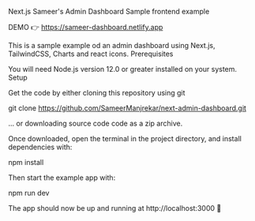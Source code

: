 Next.js Sameer's Admin Dashboard Sample frontend example

DEMO 👉 https://sameer-dashboard.netlify.app

This is a sample example od an admin dashboard using Next.js, TailwindCSS, Charts and react icons.
Prerequisites

You will need Node.js version 12.0 or greater installed on your system.
Setup

Get the code by either cloning this repository using git

git clone https://github.com/SameerManjrekar/next-admin-dashboard.git

... or downloading source code code as a zip archive.

Once downloaded, open the terminal in the project directory, and install dependencies with:

npm install

Then start the example app with:

npm run dev

The app should now be up and running at http://localhost:3000 🚀
